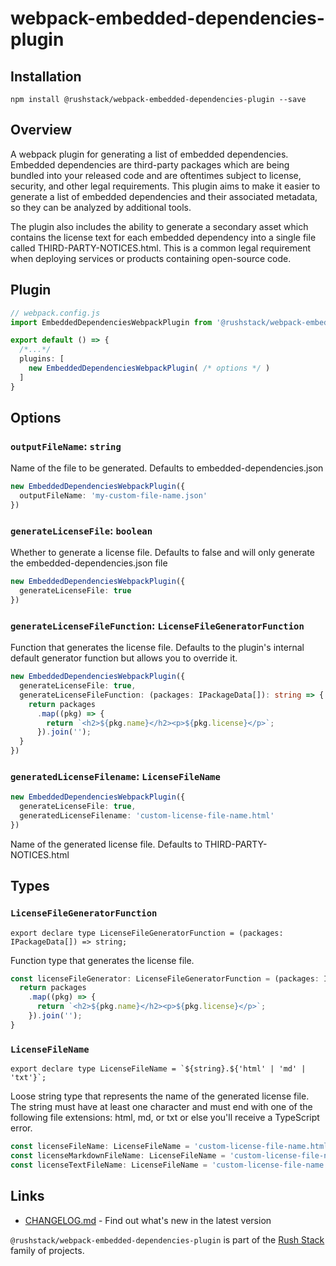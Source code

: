 # webpack-embedded-dependencies-plugin

## Installation

`npm install @rushstack/webpack-embedded-dependencies-plugin --save`

## Overview

A webpack plugin for generating a list of embedded dependencies. Embedded dependencies are third-party packages which are being
bundled into your released code and are oftentimes subject to license, security, and other legal requirements. This plugin
aims to make it easier to generate a list of embedded dependencies and their associated metadata, so they can be analyzed by additional tools.

The plugin also includes the ability to generate a secondary asset which contains the license text for each embedded dependency into a single file called
THIRD-PARTY-NOTICES.html. This is a common legal requirement when deploying services or products containing open-source code.

## Plugin

```typescript
// webpack.config.js
import EmbeddedDependenciesWebpackPlugin from '@rushstack/webpack-embedded-dependencies-plugin';

export default () => {
  /*...*/
  plugins: [
    new EmbeddedDependenciesWebpackPlugin( /* options */ )
  ]
}
```

## Options

### `outputFileName`: `string`

Name of the file to be generated. Defaults to embedded-dependencies.json

```typescript
new EmbeddedDependenciesWebpackPlugin({
  outputFileName: 'my-custom-file-name.json'
})
```

### `generateLicenseFile`: `boolean`

Whether to generate a license file. Defaults to false and will only generate the embedded-dependencies.json file

```typescript
new EmbeddedDependenciesWebpackPlugin({
  generateLicenseFile: true
})
```

### `generateLicenseFileFunction`: `LicenseFileGeneratorFunction`

Function that generates the license file. Defaults to the plugin's internal default generator function but allows you to override it.

```typescript
new EmbeddedDependenciesWebpackPlugin({
  generateLicenseFile: true,
  generateLicenseFileFunction: (packages: IPackageData[]): string => {
    return packages
      .map((pkg) => {
        return `<h2>${pkg.name}</h2><p>${pkg.license}</p>`;
      }).join('');
  }
})
```

### `generatedLicenseFilename`: `LicenseFileName`

```typescript
new EmbeddedDependenciesWebpackPlugin({
  generateLicenseFile: true,
  generatedLicenseFilename: 'custom-license-file-name.html'
})
```

Name of the generated license file. Defaults to THIRD-PARTY-NOTICES.html

## Types

### `LicenseFileGeneratorFunction`

`export declare type LicenseFileGeneratorFunction = (packages: IPackageData[]) => string;`

Function type that generates the license file.

```ts
const licenseFileGenerator: LicenseFileGeneratorFunction = (packages: IPackageData[]): string => {
  return packages
    .map((pkg) => {
      return `<h2>${pkg.name}</h2><p>${pkg.license}</p>`;
    }).join('');
}
```

### `LicenseFileName`

``export declare type LicenseFileName = `${string}.${'html' | 'md' | 'txt'}`;``

Loose string type that represents the name of the generated license file. The string must have at least one character and must end with one of the following file extensions: html, md, or txt or else you'll receive a TypeScript error.

```ts
const licenseFileName: LicenseFileName = 'custom-license-file-name.html';
const licenseMarkdownFileName: LicenseFileName = 'custom-license-file-name.md';
const licenseTextFileName: LicenseFileName = 'custom-license-file-name.txt';
```

## Links

- [CHANGELOG.md](
  https://github.com/microsoft/rushstack/blob/main/webpack/webpack-embedded-dependencies-plugin/CHANGELOG.md) - Find
  out what's new in the latest version

`@rushstack/webpack-embedded-dependencies-plugin` is part of the [Rush Stack](https://rushstack.io/) family of projects.